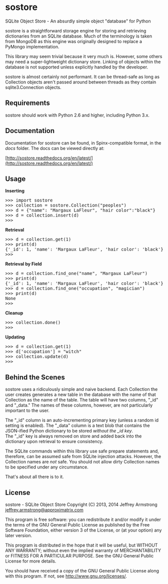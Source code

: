 sostore
=======

SQLite Object Store - An absurdly simple object "database" for Python

sostore is a straightforward storage engine for storing and retrieving 
dictionaries from an SQLite database.  Much of the terminology is taken
from MongoDB as this engine was originally designed to replace a PyMongo
implementation.

This library may seem trivial because it very much is.  However, some 
others may need a super-lightweight dictionary store.  Linking of 
objects within the database is not supported unless explicitly handled 
by the developer.

sostore is almost certainly not performant.  It can be thread-safe as 
long as Collection objects aren't passed around between threads as they
contain sqlite3.Connection objects.

Requirements
------------

sostore should work with Python 2.6 and higher, including Python 3.x. 

Documentation
-------------

Documentation for sostore can be found, in Spinx-compatible format, in the
_docs_ folder.  The docs can be viewed directly at:

[http://sostore.readthedocs.org/en/latest/](http://sostore.readthedocs.org/en/latest/)

Usage
-----

__Inserting__
<pre>
>>> import sostore
>>> collection = sostore.Collection("peoples")
>>> d = {"name": "Margaux LaFleur", "hair color":"black"}
>>> d = collection.insert(d)
>>>
</pre>

__Retrieval__
<pre>
>>> d = collection.get(1)
>>> print(d)
{'_id': 1, 'name': 'Margaux LaFleur', 'hair color': 'black'}
>>>
</pre>

__Retrieval by Field__
<pre>
>>> d = collection.find_one("name", "Margaux LaFleur")
>>> print(d)
{'_id': 1, 'name': 'Margaux LaFleur', 'hair color': 'black'}
>>> d = collection.find_one("occupation", "magician")
>>> print(d)
None
>>>
</pre>

__Cleanup__
<pre>
>>> collection.done()
>>>
</pre>

__Updating__
<pre>
>>> d = collection.get(1)
>>> d['occupation'] = "witch"
>>> collection.update(d)
>>>
</pre>

Behind the Scenes
-----------------

sostore uses a ridiculously simple and naive backend.  Each Collection 
the user creates generates a new table in the database with the name of
that Collection as the name of the table.  The table will have two 
columns, "_id" and "_data."  The names of these columns, however, are 
not particularly important to the user.

The "_id" column is an auto-incrementing primary key (unless a random id
setting is enabled).  The "_data" column is a text blob that contains 
the JSON-ified Python dictionary to be stored *without the _id key*.  
The "_id" key is always removed on store and added back into the 
dictionary upon retrieval to ensure consistency.

The SQLite commands within this library use safe prepare statements and,
therefore, can be assumed safe from SQLite injection attacks.  However,
the Collection names are *not* safe.  You should not allow dirty 
Collection names to be specified under any circumstance.

That's about all there is to it.

License
-------

sostore - SQLite Object Store
Copyright (C) 2013, 2014 Jeffrey Armstrong 
                        <jeffrey.armstrong@approximatrix.com>

This program is free software: you can redistribute it and/or modify
it under the terms of the GNU General Public License as published by
the Free Software Foundation, either version 3 of the License, or
(at your option) any later version.

This program is distributed in the hope that it will be useful,
but WITHOUT ANY WARRANTY; without even the implied warranty of
MERCHANTABILITY or FITNESS FOR A PARTICULAR PURPOSE.  See the
GNU General Public License for more details.

You should have received a copy of the GNU General Public License
along with this program.  If not, see <http://www.gnu.org/licenses/>.

